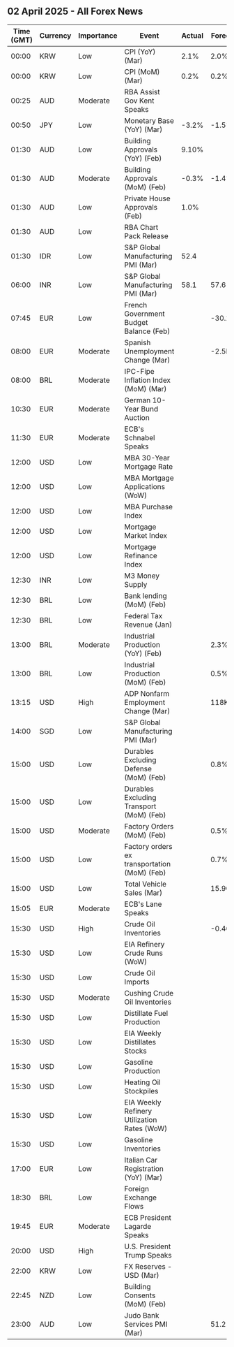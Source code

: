 ## 02 April 2025 - All Forex News

| Time (GMT) | Currency | Importance | Event | Actual | Forecast | Previous |
|------|----------|------------|-------|--------|----------|----------|
| 00:00 | KRW | Low | CPI (YoY) (Mar) | 2.1% | 2.0% | 2.0% |
| 00:00 | KRW | Low | CPI (MoM) (Mar) | 0.2% | 0.2% | 0.3% |
| 00:25 | AUD | Moderate | RBA Assist Gov Kent Speaks |  |  |  |
| 00:50 | JPY | Low | Monetary Base (YoY) (Mar) | -3.2% | -1.5% | -1.9% |
| 01:30 | AUD | Low | Building Approvals (YoY) (Feb) | 9.10% |  | 9.40% |
| 01:30 | AUD | Moderate | Building Approvals (MoM) (Feb) | -0.3% | -1.4% | 6.9% |
| 01:30 | AUD | Low | Private House Approvals (Feb) | 1.0% |  | 1.4% |
| 01:30 | AUD | Low | RBA Chart Pack Release |  |  |  |
| 01:30 | IDR | Low | S&P Global Manufacturing PMI (Mar) | 52.4 |  | 53.6 |
| 06:00 | INR | Low | S&P Global Manufacturing PMI (Mar) | 58.1 | 57.6 | 56.3 |
| 07:45 | EUR | Low | French Government Budget Balance (Feb) |  | -30.2B | -17.3B |
| 08:00 | EUR | Moderate | Spanish Unemployment Change (Mar) |  | -2.5K | -6.0K |
| 08:00 | BRL | Moderate | IPC-Fipe Inflation Index (MoM) (Mar) |  |  | 0.51% |
| 10:30 | EUR | Moderate | German 10-Year Bund Auction |  |  | 2.920% |
| 11:30 | EUR | Moderate | ECB's Schnabel Speaks |  |  |  |
| 12:00 | USD | Low | MBA 30-Year Mortgage Rate |  |  | 6.71% |
| 12:00 | USD | Low | MBA Mortgage Applications (WoW) |  |  | -2.0% |
| 12:00 | USD | Low | MBA Purchase Index |  |  | 155.8 |
| 12:00 | USD | Low | Mortgage Market Index |  |  | 247.5 |
| 12:00 | USD | Low | Mortgage Refinance Index |  |  | 752.4 |
| 12:30 | INR | Low | M3 Money Supply |  |  | 9.6% |
| 12:30 | BRL | Low | Bank lending (MoM) (Feb) |  |  | 0.0% |
| 12:30 | BRL | Low | Federal Tax Revenue (Jan) |  |  | 261.30B |
| 13:00 | BRL | Moderate | Industrial Production (YoY) (Feb) |  | 2.3% | 1.4% |
| 13:00 | BRL | Low | Industrial Production (MoM) (Feb) |  | 0.5% | 0.0% |
| 13:15 | USD | High | ADP Nonfarm Employment Change (Mar) |  | 118K | 77K |
| 14:00 | SGD | Low | S&P Global Manufacturing PMI (Mar) |  |  | 50.7 |
| 15:00 | USD | Low | Durables Excluding Defense (MoM) (Feb) |  | 0.8% | 0.8% |
| 15:00 | USD | Low | Durables Excluding Transport (MoM) (Feb) |  |  | 0.7% |
| 15:00 | USD | Moderate | Factory Orders (MoM) (Feb) |  | 0.5% | 1.7% |
| 15:00 | USD | Low | Factory orders ex transportation (MoM) (Feb) |  | 0.7% | 0.2% |
| 15:00 | USD | Low | Total Vehicle Sales (Mar) |  | 15.90M | 16.00M |
| 15:05 | EUR | Moderate | ECB's Lane Speaks |  |  |  |
| 15:30 | USD | High | Crude Oil Inventories |  | -0.400M | -3.341M |
| 15:30 | USD | Low | EIA Refinery Crude Runs (WoW) |  |  | 0.087M |
| 15:30 | USD | Low | Crude Oil Imports |  |  | 0.845M |
| 15:30 | USD | Moderate | Cushing Crude Oil Inventories |  |  | -0.755M |
| 15:30 | USD | Low | Distillate Fuel Production |  |  | -0.100M |
| 15:30 | USD | Low | EIA Weekly Distillates Stocks |  |  | -0.421M |
| 15:30 | USD | Low | Gasoline Production |  |  | -0.401M |
| 15:30 | USD | Low | Heating Oil Stockpiles |  |  | -0.035M |
| 15:30 | USD | Low | EIA Weekly Refinery Utilization Rates (WoW) |  |  | 0.1% |
| 15:30 | USD | Low | Gasoline Inventories |  |  | -1.446M |
| 17:00 | EUR | Low | Italian Car Registration (YoY) (Mar) |  |  | -6.2% |
| 18:30 | BRL | Low | Foreign Exchange Flows |  |  | -3.664B |
| 19:45 | EUR | Moderate | ECB President Lagarde Speaks |  |  |  |
| 20:00 | USD | High | U.S. President Trump Speaks |  |  |  |
| 22:00 | KRW | Low | FX Reserves - USD (Mar) |  |  | 409.20B |
| 22:45 | NZD | Low | Building Consents (MoM) (Feb) |  |  | 2.6% |
| 23:00 | AUD | Low | Judo Bank Services PMI (Mar) |  | 51.2 | 50.8 |
